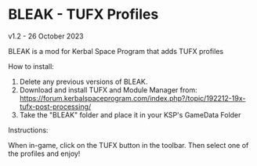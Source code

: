 # BLEAK - TUFX Profiles

v1.2 - 26 October 2023

BLEAK is a mod for Kerbal Space Program that adds TUFX profiles

How to install:

1. Delete any previous versions of BLEAK.
2. Download and install TUFX and Module Manager from: https://forum.kerbalspaceprogram.com/index.php?/topic/192212-19x-tufx-post-processing/
3. Take the "BLEAK" folder and place it in your KSP's GameData Folder


Instructions:

When in-game, click on the TUFX button in the toolbar. Then select one of the profiles and enjoy!
